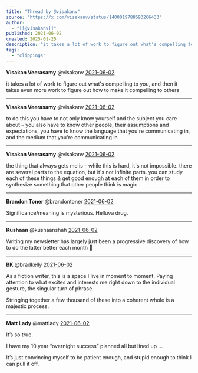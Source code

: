 ```yaml
---
title: "Thread by @visakanv"
source: "https://x.com/visakanv/status/1400019788693266433"
author:
  - "[[@visakanv]]"
published: 2021-06-02
created: 2025-01-25
description: "it takes a lot of work to figure out what's compelling to you, and then it takes even more work to figure out how to make it compelling to o"
tags:
  - "clippings"
---
```

**Visakan Veerasamy** @visakanv [2021-06-02](https://x.com/visakanv/status/1400019788693266433)

it takes a lot of work to figure out what's compelling to you, and then it takes even more work to figure out how to make it compelling to others

---

**Visakan Veerasamy** @visakanv [2021-06-02](https://x.com/visakanv/status/1400020197872848897)

to do this you have to not only know yourself and the subject you care about – you also have to know other people, their assumptions and expectations, you have to know the language that you're communicating in, and the medium that you're communicating in

---

**Visakan Veerasamy** @visakanv [2021-06-02](https://x.com/visakanv/status/1400020635707842567)

the thing that always gets me is – while this is hard, it's not impossible. there are several parts to the equation, but it's not infinite parts. you can study each of these things & get good enough at each of them in order to synthesize something that other people think is magic

---

**Brandon Toner** @brandontoner [2021-06-02](https://x.com/brandontoner/status/1400073857227231234)

Significance/meaning is mysterious. Helluva drug.

---

**Kushaan** @kushaanshah [2021-06-02](https://x.com/kushaanshah/status/1400074243035918342)

Writing my newsletter has largely just been a progressive discovery of how to do the latter better each month 🧐

---

**BK** @bradkelly [2021-06-02](https://x.com/bradkelly/status/1400024535508922369)

As a fiction writer, this is a space I live in moment to moment. Paying attention to what excites and interests me right down to the individual gesture, the singular turn of phrase.

Stringing together a few thousand of these into a coherent whole is a majestic process.

---

**Matt Lady** @mattlady [2021-06-02](https://x.com/mattlady/status/1400089006038142976)

It’s so true.

I have my 10 year “overnight success” planned all but lined up ...

It’s just convincing myself to be patient enough, and stupid enough to think I can pull it off.